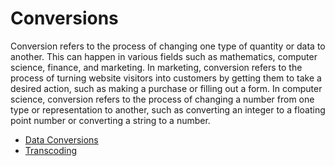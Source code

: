 # Conversions

Conversion refers to the process of changing one type of quantity or data to another. This can happen in various fields such as mathematics, computer science, finance, and marketing. In marketing, conversion refers to the process of turning website visitors into customers by getting them to take a desired action, such as making a purchase or filling out a form. In computer science, conversion refers to the process of changing a number from one type or representation to another, such as converting an integer to a floating point number or converting a string to a number.

- [Data Conversions](https://en.wikipedia.org/wiki/Data_conversion)
- [Transcoding](https://en.wikipedia.org/wiki/Transcoding)